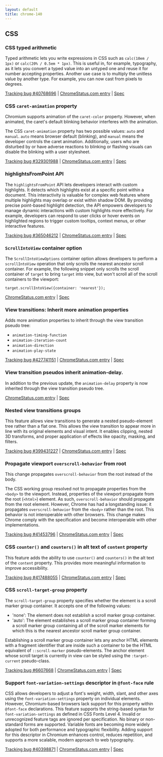 ```yaml
---
layout: default
title: chrome-140
---
```


## CSS

### CSS typed arithmetic

Typed arithmetic lets you write expressions in CSS such as `calc(10em / 1px)` or `calc(20% / 0.5em * 1px)`. This is useful in, for example, typography, as it lets you convert a typed value into an untyped one and reuse it for number accepting properties. Another use case is to multiply the unitless value by another type. For example, you can now cast from pixels to degrees.

[Tracking bug #40768696](https://issues.chromium.org/issues/40768696) | [ChromeStatus.com entry](https://chromestatus.com/feature/4740780497043456) | [Spec](https://www.w3.org/TR/css-values-4/#calc-type-checking)

### CSS `caret-animation` property

Chromium supports animation of the `caret-color` property. However, when animated, the caret's default blinking behavior interferes with the animation.

The CSS `caret-animation` property has two possible values: `auto` and `manual`. `auto` means browser default (blinking), and `manual` means the developer controls the caret animation. Additionally, users who are disturbed by or have adverse reactions to blinking or flashing visuals can disable the blinking with a user stylesheet.

[Tracking bug #329301988](https://issues.chromium.org/issues/329301988) | [ChromeStatus.com entry](https://chromestatus.com/feature/5082469066604544) | [Spec](https://drafts.csswg.org/css-ui/#caret-animation)

### highlightsFromPoint API

The `highlightsFromPoint` API lets developers interact with custom highlights. It detects which highlights exist at a specific point within a document. This interactivity is valuable for complex web features where multiple highlights may overlap or exist within shadow DOM. By providing precise point-based highlight detection, the API empowers developers to manage dynamic interactions with custom highlights more effectively. For example, developers can respond to user clicks or hover events on highlighted regions to trigger custom tooltips, context menus, or other interactive features.

[Tracking bug #365046212](https://issues.chromium.org/issues/365046212) | [ChromeStatus.com entry](https://chromestatus.com/feature/4552801607483392) | [Spec](https://drafts.csswg.org/css-highlight-api-1/#interactions)

### `ScrollIntoView` container option

The `ScrollIntoViewOptions` container option allows developers to perform a `scrollIntoView` operation that only scrolls the nearest ancestor scroll container. For example, the following snippet only scrolls the scroll container of `target` to bring `target` into view, but won't scroll all of the scroll containers to the viewport:
    
    
    target.scrollIntoView({container: 'nearest'});
    

[ChromeStatus.com entry](https://chromestatus.com/feature/5100036528275456) | [Spec](https://drafts.csswg.org/cssom-view/#dom-scrollintoviewoptions-container)

### View transitions: Inherit more animation properties

Adds more animation properties to inherit through the view transition pseudo tree:

  * `animation-timing-function`
  * `animation-iteration-count`
  * `animation-direction`
  * `animation-play-state`

[Tracking bug #427741151](https://issues.chromium.org/issues/427741151) | [ChromeStatus.com entry](https://chromestatus.com/feature/5154752085884928) | [Spec](https://www.w3.org/TR/css-view-transitions-2)

### View transition pseudos inherit animation-delay.

In addition to the previous update, the `animation-delay` property is now inherited through the view transition pseudo tree.

[ChromeStatus.com entry](https://chromestatus.com/feature/5424291457531904) | [Spec](https://www.w3.org/TR/css-view-transitions-2)

### Nested view transitions groups

This feature allows view transitions to generate a nested pseudo-element tree rather than a flat one. This allows the view transition to appear more in line with its original elements and visual intent. It enables clipping, nested 3D transforms, and proper application of effects like opacity, masking, and filters.

[Tracking bug #399431227](https://issues.chromium.org/issues/399431227) | [ChromeStatus.com entry](https://chromestatus.com/feature/5162799714795520) | [Spec](https://www.w3.org/TR/css-view-transitions-2/#view-transition-group-prop)

### Propagate viewport `overscroll-behavior` from root

This change propagates `overscroll-behavior` from the root instead of the body.

The CSS working group resolved not to propagate properties from the `<body>` to the viewport. Instead, properties of the viewport propagate from the root (`<html>`) element. As such, `overscroll-behavior` should propagate from the root element. However, Chrome has had a longstanding issue: it propagates `overscroll-behavior` from the `<body>` rather than the root. This behavior is not interoperable with other browsers. This change makes Chrome comply with the specification and become interoperable with other implementations.

[Tracking bug #41453796](https://issues.chromium.org/issues/41453796) | [ChromeStatus.com entry](https://chromestatus.com/feature/6210047134400512) | [Spec](https://drafts.csswg.org/css-overscroll-behavior-1)

### CSS `counter()` and `counters()` in alt text of `content` property

This feature adds the ability to use `counter()` and `counters()` in the alt text of the `content` property. This provides more meaningful information to improve accessibility.

[Tracking bug #417488055](https://issues.chromium.org/issues/417488055) | [ChromeStatus.com entry](https://chromestatus.com/feature/5185442420621312) | [Spec](https://drafts.csswg.org/css-content/#content-property)

### CSS `scroll-target-group` property

The `scroll-target-group` property specifies whether the element is a scroll marker group container. It accepts one of the following values:

  * 'none': The element does not establish a scroll marker group container.
  * 'auto': The element establishes a scroll marker group container forming a scroll marker group containing all of the scroll marker elements for which this is the nearest ancestor scroll marker group container.

Establishing a scroll marker group container lets any anchor HTML elements with a fragment identifier that are inside such a container to be the HTML equivalent of `::scroll-marker` pseudo-elements. The anchor element whose scroll target is currently in view can be styled using the `:target-current` pseudo-class.

[Tracking bug #6607668](https://issues.chromium.org/issues/6607668) | [ChromeStatus.com entry](https://chromestatus.com/feature/5189126177161216) | [Spec](https://drafts.csswg.org/css-overflow-5/#scroll-target-group)

### Support `font-variation-settings` descriptor in `@font-face` rule

CSS allows developers to adjust a font's weight, width, slant, and other axes using the `font-variation-settings` property on individual elements. However, Chromium-based browsers lack support for this property within `@font-face` declarations. This feature supports the string-based syntax for `font-variation-settings` as defined in CSS Fonts Level 4. Invalid or unrecognized feature tags are ignored per specification. No binary or non-standard forms are supported. Variable fonts are becoming more widely adopted for both performance and typographic flexibility. Adding support for this descriptor in Chromium enhances control, reduces repetition, and supports a more scalable, modern approach to web typography.

[Tracking bug #40398871](https://issues.chromium.org/issues/40398871) | [ChromeStatus.com entry](https://chromestatus.com/feature/5221379619946496) | [Spec](https://www.w3.org/TR/css-fonts-4/#font-rend-desc)
